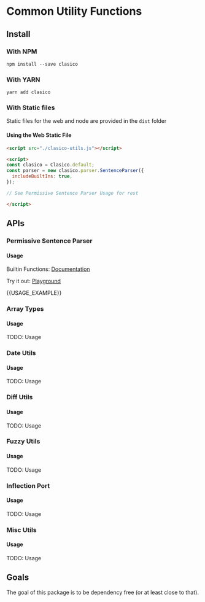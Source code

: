 # Common Utility Functions

## Install

### With NPM
```console
npm install --save clasico
```

### With YARN
```console
yarn add clasico
```

### With Static files

Static files for the web and node are provided in the `dist` folder

#### Using the Web Static File

```html
<script src="./clasico-utils.js"></script>

<script>
const clasico = Clasico.default;
const parser = new clasico.parser.SentenceParser({
  includeBuiltIns: true,
});

// See Permissive Sentence Parser Usage for rest 

</script>
```

## APIs

### Permissive Sentence Parser

#### Usage

Builtin Functions: [Documentation](https://github.com/TheBinaryBrigade/clasico-utils/blob/main/src/eval/README.md#table-of-contens)

Try it out: [Playground](https://thebinarybrigade.github.io/clasico-utils/)

{{USAGE_EXAMPLE}}


### Array Types

#### Usage
TODO: Usage

### Date Utils

#### Usage
TODO: Usage

### Diff Utils

#### Usage
TODO: Usage

### Fuzzy Utils

#### Usage
TODO: Usage

### Inflection Port

#### Usage
TODO: Usage

### Misc Utils

#### Usage
TODO: Usage

## Goals

The goal of this package is to be dependency free (or at least close to that).
